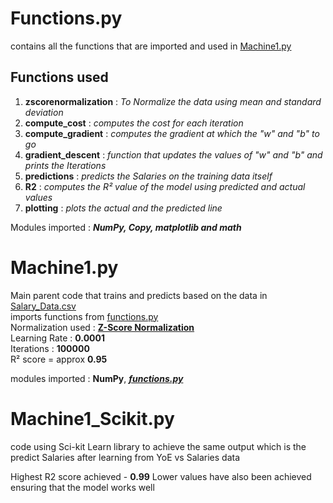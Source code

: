 # Functions.py
contains all the functions that are imported and used in [Machine1.py](https://github.com/Chracker24/Machine-Learning/blob/main/Salary_Prediction/src/Machine1.py)<br>
## Functions used
1. **zscorenormalization** : *To Normalize the data using mean and standard deviation*
2. **compute_cost** : *computes the cost for each iteration*
3. **compute_gradient** : *computes the gradient at which the "w" and "b" to go*
4. **gradient_descent** : *function that updates the values of "w" and "b" and prints the Iterations*
5. **predictions** : *predicts the Salaries on the training data itself*
6. **R2** : *computes the R² value of the model using predicted and actual values*
7. **plotting** : *plots the actual and the predicted line*

Modules imported : ***NumPy, Copy, matplotlib and math***

# Machine1.py
Main parent code that trains and predicts based on the data in [Salary_Data.csv](https://github.com/Chracker24/Machine-Learning/blob/main/Salary_Prediction/Data/Salary_Data.csv)<br>
imports functions from [functions.py](https://github.com/Chracker24/Machine-Learning/blob/main/Salary_Prediction/src/functions.py)<br>
Normalization used : [**Z-Score Normalization**](https://toptipbio.com/wp-content/uploads/2018/07/Z-score-formula.jpg)<br>
Learning Rate : **0.0001**<br>
Iterations : **100000**<br>
R² score = approx **0.95**<br>

modules imported : **NumPy**, ***[functions.py](https://github.com/Chracker24/Machine-Learning/blob/main/Salary_Prediction/src/functions.py)***

# Machine1_Scikit.py
code using Sci-kit Learn library to achieve the same output which is the predict Salaries after learning from YoE vs Salaries data

Highest R2 score achieved - **0.99**
Lower values have also been achieved ensuring that the model works well
